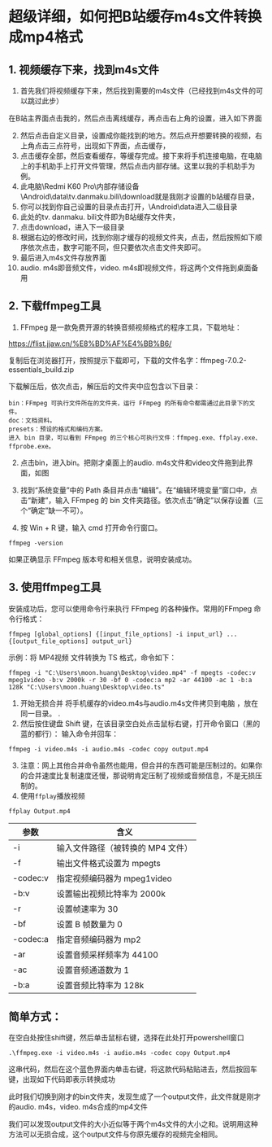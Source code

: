 # 超级详细，如何把B站缓存m4s文件转换成mp4格式

## 1. 视频缓存下来，找到m4s文件

1. 首先我们将视频缓存下来，然后找到需要的m4s文件（已经找到m4s文件的可以跳过此步）

在B站主界面点击我的，然后点击离线缓存，再点击右上角的设置，进入如下界面

2. 然后点击自定义目录，设置成你能找到的地方。然后点开想要转换的视频，右上角点击三点符号，出现如下界面，点击缓存，
3. 点击缓存全部，然后查看缓存，等缓存完成。接下来将手机连接电脑，在电脑上的手机助手上打开文件管理，然后点击内部存储。这里以我的手机助手为例。
4. 此电脑\Redmi K60 Pro\内部存储设备\Android\data\tv.danmaku.bili\download就是我刚才设置的b站缓存目录，
5. 你可以找到你自己设置的目录点击打开，\Android\data进入二级目录
6. 此处的tv. danmaku. bili文件即为B站缓存文件夹，
7. 点击download，进入下一级目录
8. 根据右边的修改时间，找到你刚才缓存的视频文件夹，点击，然后按照如下顺序依次点击，数字可能不同，但只要依次点击文件夹即可。
9. 最后进入m4s文件存放界面
10. audio. m4s即音频文件，video. m4s即视频文件，将这两个文件拖到桌面备用

## 2. 下载ffmpeg工具

1. FFmpeg 是一款免费开源的转换音频视频格式的程序工具，下载地址：

https://flist.jjaw.cn/%E8%BD%AF%E4%BB%B6/

复制后在浏览器打开，按照提示下载即可，下载的文件名字：ffmpeg-7.0.2-essentials_build.zip

下载解压后，依次点击，解压后的文件夹中应包含以下目录：

```
bin：FFmpeg 可执行文件所在的文件夹，运行 FFmpeg 的所有命令都需通过此目录下的文件。
doc：文档资料。
presets：预设的格式和编码方案。
进入 bin 目录，可以看到 FFmpeg 的三个核心可执行文件：ffmpeg.exe、ffplay.exe、ffprobe.exe。
```

2. 点击bin，进入bin。把刚才桌面上的audio. m4s文件和video文件拖到此界面，如图

3. 找到“系统变量”中的 Path 条目并点击“编辑”。在“编辑环境变量”窗口中，点击“新建”，输入 FFmpeg 的 bin 文件夹路径。依次点击“确定”以保存设置（三个“确定”缺一不可）。

4. 按 Win + R 键，输入 cmd 打开命令行窗口。

```
ffmpeg -version
```

如果正确显示 FFmpeg 版本号和相关信息，说明安装成功。

## 3. 使用ffmpeg工具

安装成功后，您可以使用命令行来执行 FFmpeg 的各种操作。常用的FFmpeg 命令行格式：

```
ffmpeg [global_options] {[input_file_options] -i input_url} ... {[output_file_options] output_url}
```

示例：将 MP4视频 文件转换为 TS 格式，命令如下：

```
ffmpeg -i "C:\Users\moon.huang\Desktop\video.mp4" -f mpegts -codec:v mpeg1video -b:v 2000k -r 30 -bf 0 -codec:a mp2 -ar 44100 -ac 1 -b:a 128k "C:\Users\moon.huang\Desktop\video.ts"
```



1. 开始无损合并 将手机缓存的video.m4s与audio.m4s文件拷贝到电脑 ，放在同一目录。 .
2. 然后按住键盘 Shift 键，在该目录空白处点击鼠标右键，打开命令窗口（黑的蓝的都行）： 输入命令并回车：

```
ffmpeg -i video.m4s -i audio.m4s -codec copy output.mp4
```

3. 注意：网上其他合并命令虽然也能用，但合并的东西可能是压制过的。如果你的合并速度比复制速度还慢，那说明肯定压制了视频或音频信息，不是无损压制的。
4. 使用`ffplay`播放视频

```
ffplay Output.mp4
```



| 参数     | 含义                              |
| -------- | --------------------------------- |
| -i       | 输入文件路径（被转换的 MP4 文件） |
| -f       | 输出文件格式设置为 mpegts         |
| -codec:v | 指定视频编码器为 mpeg1video       |
| -b:v     | 设置输出视频比特率为 2000k        |
| -r       | 设置帧速率为 30                   |
| -bf      | 设置 B 帧数量为 0                 |
| -codec:a | 指定音频编码器为 mp2              |
| -ar      | 设置音频采样频率为 44100          |
| -ac      | 设置音频通道数为 1                |
| -b:a     | 设置音频比特率为 128k             |

## 简单方式：

在空白处按住shift键，然后单击鼠标右键，选择在此处打开powershell窗口

```
.\ffmpeg.exe -i video.m4s -i audio.m4s -codec copy Output.mp4
```

这串代码，然后在这个蓝色界面内单击右键，将这款代码粘贴进去，然后按回车键，出现如下代码即表示转换成功

此时我们切换到刚才的bin文件夹，发现生成了一个output文件，此文件就是刚才的audio. m4s，video. m4s合成的mp4文件

我们可以发现output文件的大小近似等于两个m4s文件的大小之和。说明用这种方法可以无损合成，这个output文件与你原先缓存的视频完全相同。

